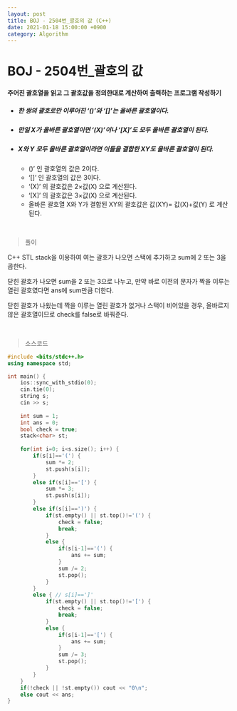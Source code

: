 ```yaml
---
layout: post
title: BOJ - 2504번_괄호의 값 (C++)
date: 2021-01-18 15:00:00 +0900
category: Algorithm
---
```


# BOJ - 2504번_괄호의 값

#### 주어진 괄호열을 읽고 그 괄호값을 정의한대로 계산하여 출력하는 프로그램 작성하기

- ##### 한 쌍의 괄호로만 이루어진 ‘()’와 ‘[]’는 올바른 괄호열이다. 

- ##### 만일 X가 올바른 괄호열이면 ‘(X)’이나 ‘[X]’도 모두 올바른 괄호열이 된다. 

- ##### X와 Y 모두 올바른 괄호열이라면 이들을 결합한 XY도 올바른 괄호열이 된다.

  - ()’ 인 괄호열의 값은 2이다.
  - ‘[]’ 인 괄호열의 값은 3이다.
  - ‘(X)’ 의 괄호값은 2×값(X) 으로 계산된다.
  - ‘[X]’ 의 괄호값은 3×값(X) 으로 계산된다.
  - 올바른 괄호열 X와 Y가 결합된 XY의 괄호값은 값(XY)= 값(X)+값(Y) 로 계산된다.

<br/>

> 풀이

C++ STL stack을 이용하여 여는 괄호가 나오면 스택에 추가하고 sum에 2 또는  3을 곱한다.

닫힌 괄호가 나오면 sum을 2 또는 3으로 나누고, 만약 바로 이전의 문자가 짝을 이루는 열린 괄호였다면 ans에 sum만큼 더한다.

 닫힌 괄호가 나욌는데 짝을 이루는 열린 괄호가 없거나 스택이 비어있을 경우, 올바르지 않은 괄호열이므로 check를 false로 바꿔준다.

<br/>

> 소스코드

```c++
#include <bits/stdc++.h>
using namespace std;

int main() {
	ios::sync_with_stdio(0);
	cin.tie(0);
	string s;
	cin >> s;
	
	int sum = 1;
	int ans = 0;
	bool check = true;
	stack<char> st;
	
	for(int i=0; i<s.size(); i++) {
		if(s[i]=='(') {
			sum *= 2;
			st.push(s[i]);
		}
		else if(s[i]=='[') {
			sum *= 3;
			st.push(s[i]);
		}
		else if(s[i]==')') {
			if(st.empty() || st.top()!='(') {
				check = false;
				break;
			}
			else {
				if(s[i-1]=='(') {
					ans += sum;
				}
				sum /= 2;
				st.pop();
			}
		}
		else { // s[i]==']'
			if(st.empty() || st.top()!='[') {
				check = false;
				break;
			}
			else {
				if(s[i-1]=='[') {
					ans += sum;
				}
				sum /= 3;
				st.pop();
			}
		}
	}
	if(!check || !st.empty()) cout << "0\n";
	else cout << ans;
}
```

